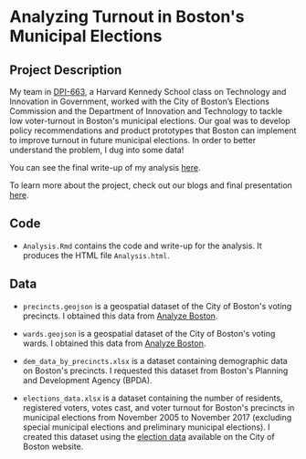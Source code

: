 # Analyzing Turnout in Boston's Municipal Elections

## Project Description
My team in [DPI-663](https://innovategovernment.org/), a Harvard Kennedy School class on Technology and Innovation in Government, worked with the City of Boston’s Elections Commission and the Department of Innovation and Technology to tackle low voter-turnout in Boston's municipal elections. Our goal was to develop policy recommendations and product prototypes that Boston can implement to improve turnout in future municipal elections. In order to better understand the problem, I dug into some data! 

You can see the final write-up of my analysis [here](https://rpubs.com/dashamet/boston-elections). 

To learn more about the project, check out our blogs and final presentation [here](https://innovategovernment.org/boston-elections-2020). 

## Code

* `Analysis.Rmd` contains the code and write-up for the analysis. It produces the HTML file `Analysis.html`.

## Data

* `precincts.geojson` is a geospatial dataset of the City of Boston's voting precincts. I obtained this data from [Analyze Boston](https://data.boston.gov/dataset/precincts). 

* `wards.geojson` is a geospatial dataset of the City of Boston's voting wards. I obtained this data from [Analyze Boston](https://data.boston.gov/dataset/wards). 

* `dem_data_by_precincts.xlsx` is a dataset containing demographic data on Boston's precincts. I requested this dataset from Boston's Planning and Development Agency (BPDA). 

* `elections_data.xlsx` is a dataset containing the number of residents, registered voters, votes cast, and voter turnout for Boston's precincts in municipal elections from November 2005 to November 2017 (excluding special municipal elections and preliminary municipal elections). I created this dataset using the [election data](https://www.boston.gov/departments/elections/state-and-city-election-results) available on the City of Boston website. 

